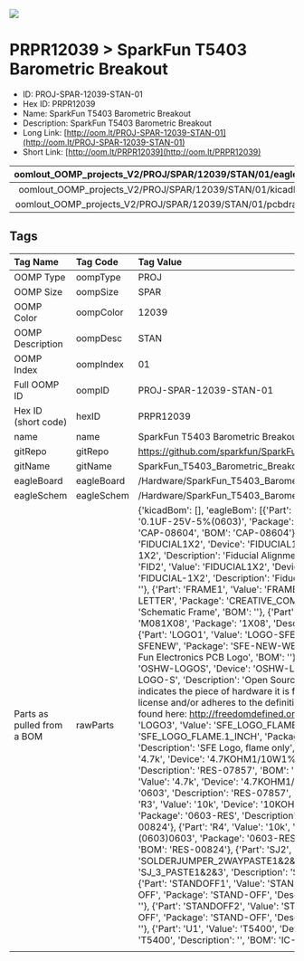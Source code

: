 


  
![][im]
# PRPR12039 > SparkFun T5403 Barometric Breakout

- ID: PROJ-SPAR-12039-STAN-01
- Hex ID: PRPR12039
- Name: SparkFun T5403 Barometric Breakout
- Description: SparkFun T5403 Barometric Breakout
- Long Link: [http://oom.lt/PROJ-SPAR-12039-STAN-01](http://oom.lt/PROJ-SPAR-12039-STAN-01)
- Short Link: [http://oom.lt/PRPR12039](http://oom.lt/PRPR12039)
  

|oomlout_OOMP_projects_V2/PROJ/SPAR/12039/STAN/01/eagleImage.png|oomlout_OOMP_projects_V2/PROJ/SPAR/12039/STAN/01/eagleSchemImage.png|oomlout_OOMP_projects_V2/PROJ/SPAR/12039/STAN/01/kicadPcb3dFront.png|oomlout_OOMP_projects_V2/PROJ/SPAR/12039/STAN/01/kicadPcb3dBack.png|
| :---: | :---: | :---: | :---: |
|oomlout_OOMP_projects_V2/PROJ/SPAR/12039/STAN/01/kicadPcb3d.png|oomlout_OOMP_projects_V2/PROJ/SPAR/12039/STAN/01/bomBack.png|oomlout_OOMP_projects_V2/PROJ/SPAR/12039/STAN/01/bomFront.png|oomlout_OOMP_projects_V2/PROJ/SPAR/12039/STAN/01/pcbdraw.svg|
|oomlout_OOMP_projects_V2/PROJ/SPAR/12039/STAN/01/pcbdrawBack.svg||||

## Tags
  

|Tag Name|Tag Code|Tag Value|
| :--- | :--- | :--- |
|OOMP Type|oompType|PROJ|
|OOMP Size|oompSize|SPAR|
|OOMP Color|oompColor|12039|
|OOMP Description|oompDesc|STAN|
|OOMP Index|oompIndex|01|
|Full OOMP ID|oompID|PROJ-SPAR-12039-STAN-01|
|Hex ID (short code)|hexID|PRPR12039|
|name|name|SparkFun T5403 Barometric Breakout|
|gitRepo|gitRepo|https://github.com/sparkfun/SparkFun_T5403_Barometric_Breakout|
|gitName|gitName|SparkFun_T5403_Barometric_Breakout|
|eagleBoard|eagleBoard|/Hardware/SparkFun_T5403_Barometer_Breakout.brd|
|eagleSchem|eagleSchem|/Hardware/SparkFun_T5403_Barometer_Breakout.sch|
|Parts as pulled from a BOM|rawParts|{'kicadBom': [], 'eagleBom': [{'Part': 'C1', 'Value': '.1uF', 'Device': '0.1UF-25V-5%(0603)', 'Package': '0603-CAP', 'Description': 'CAP-08604', 'BOM': 'CAP-08604'}, {'Part': 'FID1', 'Value': 'FIDUCIAL1X2', 'Device': 'FIDUCIAL1X2', 'Package': 'FIDUCIAL-1X2', 'Description': 'Fiducial Alignment Points', 'BOM': ''}, {'Part': 'FID2', 'Value': 'FIDUCIAL1X2', 'Device': 'FIDUCIAL1X2', 'Package': 'FIDUCIAL-1X2', 'Description': 'Fiducial Alignment Points', 'BOM': ''}, {'Part': 'FRAME1', 'Value': 'FRAME-LETTER', 'Device': 'FRAME-LETTER', 'Package': 'CREATIVE_COMMONS', 'Description': 'Schematic Frame', 'BOM': ''}, {'Part': 'JP1', 'Value': '', 'Device': 'M081X08', 'Package': '1X08', 'Description': 'Header 8', 'BOM': ''}, {'Part': 'LOGO1', 'Value': 'LOGO-SFENEW', 'Device': 'LOGO-SFENEW', 'Package': 'SFE-NEW-WEBLOGO', 'Description': 'Spark Fun Electronics PCB Logo', 'BOM': ''}, {'Part': 'LOGO2', 'Value': 'OSHW-LOGOS', 'Device': 'OSHW-LOGOS', 'Package': 'OSHW-LOGO-S', 'Description': 'Open Source Hardware Logo This logo indicates the piece of hardware it is found on incorporates a OSHW license and/or adheres to the definition of open source hardware found here: http://freedomdefined.org/OSHW', 'BOM': ''}, {'Part': 'LOGO3', 'Value': 'SFE_LOGO_FLAME.1_INCH', 'Device': 'SFE_LOGO_FLAME.1_INCH', 'Package': 'SFE_LOGO_FLAME_.1', 'Description': 'SFE Logo, flame only', 'BOM': ''}, {'Part': 'R1', 'Value': '4.7k', 'Device': '4.7KOHM1/10W1%(0603)', 'Package': '0603', 'Description': 'RES-07857', 'BOM': 'RES-07857'}, {'Part': 'R2', 'Value': '4.7k', 'Device': '4.7KOHM1/10W1%(0603)', 'Package': '0603', 'Description': 'RES-07857', 'BOM': 'RES-07857'}, {'Part': 'R3', 'Value': '10k', 'Device': '10KOHM1/10W1%(0603)0603', 'Package': '0603-RES', 'Description': 'RES-00824', 'BOM': 'RES-00824'}, {'Part': 'R4', 'Value': '10k', 'Device': '10KOHM1/10W1%(0603)0603', 'Package': '0603-RES', 'Description': 'RES-00824', 'BOM': 'RES-00824'}, {'Part': 'SJ2', 'Value': '', 'Device': 'SOLDERJUMPER_2WAYPASTE1&2&3', 'Package': 'SJ_3_PASTE1&2&3', 'Description': 'Solder Jumper', 'BOM': ''}, {'Part': 'STANDOFF1', 'Value': 'STAND-OFF', 'Device': 'STAND-OFF', 'Package': 'STAND-OFF', 'Description': '#4 Stand Off', 'BOM': ''}, {'Part': 'STANDOFF2', 'Value': 'STAND-OFF', 'Device': 'STAND-OFF', 'Package': 'STAND-OFF', 'Description': '#4 Stand Off', 'BOM': ''}, {'Part': 'U1', 'Value': 'T5400', 'Device': 'T5400', 'Package': 'T5400', 'Description': '', 'BOM': 'IC-11772'}]}|
||||



[im]: PROJ/SPAR/12039/STAN/01/kicadPcb3d_450.png
